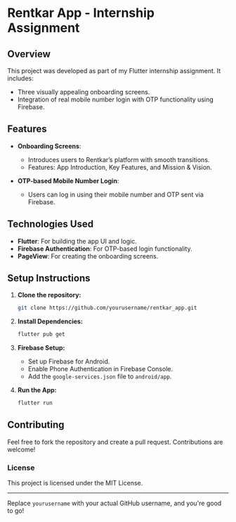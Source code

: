 # Rentkar App - Internship Assignment

## Overview
This project was developed as part of my Flutter internship assignment. It includes:
- Three visually appealing onboarding screens.
- Integration of real mobile number login with OTP functionality using Firebase.

## Features
- **Onboarding Screens**: 
  - Introduces users to Rentkar’s platform with smooth transitions.
  - Features: App Introduction, Key Features, and Mission & Vision.
  
- **OTP-based Mobile Number Login**: 
  - Users can log in using their mobile number and OTP sent via Firebase.

## Technologies Used
- **Flutter**: For building the app UI and logic.
- **Firebase Authentication**: For OTP-based login functionality.
- **PageView**: For creating the onboarding screens.

## Setup Instructions

1. **Clone the repository:**
   ```bash
   git clone https://github.com/yourusername/rentkar_app.git
   ```

2. **Install Dependencies:**
   ```bash
   flutter pub get
   ```

3. **Firebase Setup:**
   - Set up Firebase for Android.
   - Enable Phone Authentication in Firebase Console.
   - Add the `google-services.json` file to `android/app`.

4. **Run the App:**
   ```bash
   flutter run
   ```

## Contributing
Feel free to fork the repository and create a pull request. Contributions are welcome!


### **License**
This project is licensed under the MIT License.

---

Replace `yourusername` with your actual GitHub username, and you're good to go!

